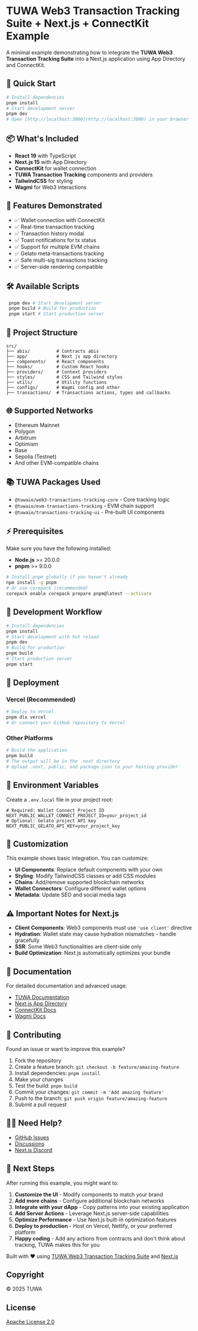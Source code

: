 # TUWA Web3 Transaction Tracking Suite + Next.js + ConnectKit Example

A minimal example demonstrating how to integrate the **TUWA Web3 Transaction Tracking Suite** into a Next.js application using App Directory and ConnectKit.

## 🚀 Quick Start
```bash
# Install dependencies
pnpm install
# Start development server
pnpm dev
# Open [http://localhost:3000](http://localhost:3000) in your browser
``` 

## 📦 What's Included
- **React 19** with TypeScript
- **Next.js 15** with App Directory
- **ConnectKit** for wallet connection
- **TUWA Transaction Tracking** components and providers
- **TailwindCSS** for styling
- **Wagmi** for Web3 interactions

## 🎯 Features Demonstrated
- ✅ Wallet connection with ConnectKit
- ✅ Real-time transaction tracking
- ✅ Transaction history modal
- ✅ Toast notifications for tx status
- ✅ Support for multiple EVM chains
- ✅ Gelato meta-transactions tracking
- ✅ Safe multi-sig transactions tracking
- ✅ Server-side rendering compatible

## 🛠 Available Scripts
```bash
 pnpm dev # Start development server 
 pnpm build # Build for production 
 pnpm start # Start production server 
```

## 📁 Project Structure
``` 
src/
├── abis/          # Contracts abis
├── app/           # Next js app directory
├── components/    # React components
├── hooks/         # Custom React hooks
├── providers/     # Context providers
├── styles/        # CSS and Tailwind styles
├── utils/         # Utility functions
├── configs/       # Wagmi config and other
├── transactions/  # Transactions actions, types and callbacks
```

## 🌐 Supported Networks
- Ethereum Mainnet
- Polygon
- Arbitrum
- Optimism
- Base
- Sepolia (Testnet)
- And other EVM-compatible chains

## 📚 TUWA Packages Used
- `@tuwaio/web3-transactions-tracking-core` - Core tracking logic
- `@tuwaio/evm-transactions-tracking` - EVM chain support
- `@tuwaio/transactions-tracking-ui` - Pre-built UI components

## ⚡ Prerequisites
Make sure you have the following installed:
- **Node.js** >= 20.0.0
- **pnpm** >= 9.0.0
```bash
# Install pnpm globally if you haven't already
npm install -g pnpm
# Or use corepack (recommended)
corepack enable corepack prepare pnpm@latest --activate
```

## 🔄 Development Workflow
```bash
# Install dependencies
pnpm install
# Start development with hot reload
pnpm dev
# Build for production
pnpm build
# Start production server
pnpm start
``` 

## 🚀 Deployment

### Vercel (Recommended)
```bash
# Deploy to Vercel
pnpm dlx vercel
# Or connect your GitHub repository to Vercel
``` 

### Other Platforms
```bash
# Build the application
pnpm build
# The output will be in the .next directory
# Upload .next, public, and package.json to your hosting provider
``` 

## 🔧 Environment Variables
Create a `.env.local` file in your project root:
```env
# Required: Wallet Connect Project ID
NEXT_PUBLIC_WALLET_CONNECT_PROJECT_ID=your_project_id
# Optional: Gelato project API key
NEXT_PUBLIC_GELATO_API_KEY=your_project_key
``` 

## 🎨 Customization
This example shows basic integration. You can customize:
- **UI Components**: Replace default components with your own
- **Styling**: Modify TailwindCSS classes or add CSS modules
- **Chains**: Add/remove supported blockchain networks
- **Wallet Connectors**: Configure different wallet options
- **Metadata**: Update SEO and social media tags

## ⚠️ Important Notes for Next.js
- **Client Components**: Web3 components must use `'use client'` directive
- **Hydration**: Wallet state may cause hydration mismatches - handle gracefully
- **SSR**: Some Web3 functionalities are client-side only
- **Build Optimization**: Next.js automatically optimizes your bundle

## 📖 Documentation
For detailed documentation and advanced usage:
- [TUWA Documentation](https://docs.tuwa.io/)
- [Next.js App Directory](https://nextjs.org/docs/app)
- [ConnectKit Docs](https://family.co/docs/connectkit)
- [Wagmi Docs](https://wagmi.sh/)

## 🤝 Contributing
Found an issue or want to improve this example?
1. Fork the repository
2. Create a feature branch: `git checkout -b feature/amazing-feature`
3. Install dependencies: `pnpm install`
4. Make your changes
5. Test the build: `pnpm build`
6. Commit your changes: `git commit -m 'Add amazing feature'`
7. Push to the branch: `git push origin feature/amazing-feature`
8. Submit a pull request

## 🙋‍♂️ Need Help?
- [GitHub Issues](https://github.com/TuwaIO/web3-transactions-tracking/issues)
- [Discussions](https://github.com/TuwaIO/web3-transactions-tracking/discussions)
- [Next.js Discord](https://discord.gg/nextjs)

## 🚀 Next Steps
After running this example, you might want to:
1. **Customize the UI** - Modify components to match your brand
2. **Add more chains** - Configure additional blockchain networks
3. **Integrate with your dApp** - Copy patterns into your existing application
4. **Add Server Actions** - Leverage Next.js server-side capabilities
5. **Optimize Performance** - Use Next.js built-in optimization features
6. **Deploy to production** - Host on Vercel, Netlify, or your preferred platform
7. **Happy coding** - Add any actions from contracts and don't think about tracking, TUWA makes this for you

Built with ❤️ using [TUWA Web3 Transaction Tracking Suite](https://github.com/TuwaIO/web3-transactions-tracking) and [Next.js](https://nextjs.org/)

## Copyright

© 2025 TUWA

## License

[Apache License 2.0](./LICENSE)